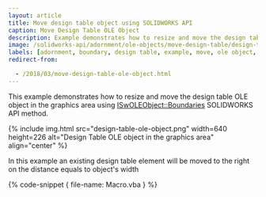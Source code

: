 ```yaml
---
layout: article
title: Move design table object using SOLIDWORKS API
caption: Move Design Table OLE Object
description: Example demonstrates how to resize and move the design table OLE object in the model graphics area
image: /solidworks-api/adornment/ole-objects/move-design-table/design-table-ole-object.png
labels: [adornment, boundary, design table, example, move, ole object, solidworks api]
redirect-from:

  - /2018/03/move-design-table-ole-object.html
---
```

This example demonstrates how to resize and move the design table OLE object in the graphics area using [ISwOLEObject::Boundaries](http://help.solidworks.com/2018/english/api/sldworksapi/solidworks.interop.sldworks~solidworks.interop.sldworks.iswoleobject~boundaries.html) SOLIDWORKS API method.

{% include img.html src="design-table-ole-object.png" width=640 height=226 alt="Design Table OLE object in the graphics area" align="center" %}

In this example an existing design table element will be moved to the right on the distance equals to object's width

{% code-snippet { file-name: Macro.vba } %}
